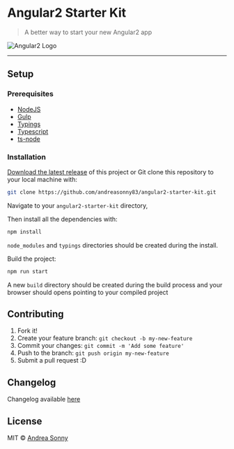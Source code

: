 # Angular2 Starter Kit

> A better way to start your new Angular2 app

![Angular2 Logo][angular2_logo]

---

## Setup

### Prerequisites

*   [NodeJS](https://nodejs.org/)
*   [Gulp](gulpjs.com/)
*   [Typings](https://github.com/typings/typings)
*   [Typescript](https://www.typescriptlang.org/)
*   [ts-node](https://github.com/TypeStrong/ts-node)

### Installation

[Download the latest release][latest_release] of this project or Git clone this
repository to your local machine with:

```sh
git clone https://github.com/andreasonny83/angular2-starter-kit.git
```

Navigate to your `angular2-starter-kit` directory,

Then install all the dependencies with:

```sh
npm install
```

`node_modules` and `typings` directories should be created during the install.

Build the project:

```sh
npm run start
```

A new `build` directory should be created during the build process and
your browser should opens pointing to your compiled project

## Contributing

1.  Fork it!
2.  Create your feature branch: `git checkout -b my-new-feature`
3.  Commit your changes: `git commit -m 'Add some feature'`
4.  Push to the branch: `git push origin my-new-feature`
5.  Submit a pull request :D

## Changelog

Changelog available [here][changelog]

## License

MIT © [Andrea Sonny](https://andreasonny.mit-license.org/@2016)

[angular2_logo]: http://i.imgur.com/50XbMNR.png
[latest_release]: https://github.com/andreasonny83/angular2-starter-kit/releases/latest
[changelog]: https://github.com/andreasonny83/angular2-starter-kit/blob/master/CHANGELOG.md
